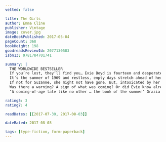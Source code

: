 ```yaml
---
vetted: false

title: The Girls
author: Emma Cline
publisher: Vintage
image: cover.jpg
dateBookPublished: 2017-05-04
pageCount: 368
bookHeight: 198
goodreadsReviewId: 2077130503
isbn13: 9781784701741

summary: |
  THE WORLDWIDE BESTSELLER
  If you’re lost, they’ll find you… Evie Boyd is fourteen and desperate to be noticed.
  It’s the summer of 1969 and restless, empty days stretch ahead of her. Until she sees them. The girls. Hair long and uncombed, jewelry catching the sun. And at their centre, Suzanne, black-haired and beautiful.
  If not for Suzanne, she might not have gone. But, intoxicated by her and the life she promises, Evie follows the girls back to the decaying ranch where they live.
  Was there a warning? A sign of what was coming? Or did Evie know already that there was no way back?
  ‘A coming-of-age tale like no other … the book of the summer’ Grazia

rating5: 3
rating7: 4

readDates: [[2017-07-30, 2017-08-03]]

dateRated: 2017-08-03

tags: [type-fiction, form-paperback]
---
```

